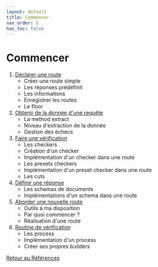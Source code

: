 ```yaml
---
layout: default
title: Commencer
nav_order: 5
has_toc: false
---
```


# Commencer

1. [Déclarer une route](./declare-route)
    - Créer une route simple
    - Les réponses prédéfinit
    - Les informations
    - Enregistrer les routes
    - Le floor
2. [Obtenir de la donnée d'une requête](./getting-data-from-request)
    - La method extract
    - Niveau d'extraction de la donnée
    - Gestion des échecs
3. [Faire une vérification](./do-check)
    - Les checkers
    - Création d'un checker
    - Implémentation d'un checker dans une route
    - Les presets checkers
    - Implémentation d'un preset checker dans une route
    - Les cuts
4. [Définir une réponse](./define-response)
    - Les schemas de documents
    - Implémentations d'un schema dans une route
5. [Aborder une nouvelle route](./how-to-approach-new-road)
    - Outils à ma disposition
    - Par quoi commencer ?
    - Réalisation d'une route
6. [Routine de vérification](./verification-routine)
    - Les process
    - Implémentation d'un process
    - Créer ses propres builders

[Retour au Références](..)